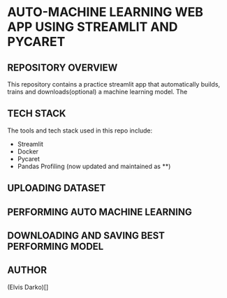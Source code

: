 # AUTO-MACHINE LEARNING WEB APP USING STREAMLIT AND PYCARET
## REPOSITORY OVERVIEW
This repository contains a practice streamlit app that automatically builds,  trains and downloads(optional) a machine learning model.
The 

## TECH STACK
The tools and tech stack used in this repo include:
- Streamlit
- Docker
- Pycaret 
- Pandas Profiling (now updated and maintained as **)

## UPLOADING DATASET


## PERFORMING AUTO MACHINE LEARNING


## DOWNLOADING AND SAVING BEST PERFORMING MODEL 


## AUTHOR
(Elvis Darko)[]

